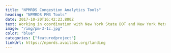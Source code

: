```yaml
---
title: "NPMRDS Congestion Analytics Tools"
heading: "NPMRDS PM3 Tools"
date: 2017-10-20T16:42:23.800Z
text: Working in coordination with New York State DOT and New York Metropolitan Planning Organizations, AVAIL is building a performance measurement dashboard based on NPMRDS. The NPMRDS Analytics Tool Suite provides you with the visualization tools you need to analyze and report network performance, run corridor analyses, and conduct project analyses at various geographic and temporal resolutions. AVAIL's NPMRDS Tools provide pinpoint Analysis of PM3 Measures to aid users in discovery of which TMCs are contributing negatively to your performance scores. The Tools allow users to track PM3 progress month over month and year over year and provides default templates for quick and easy analysis as well as highly customizable features for more in-depth analyses for publishing reports directly to the web.
image: "/img/pm-3-1c.jpg"
color: "blue"
categories: ["featuredproject"]
linkUrl: https://npmrds.availabs.org/landing 
---
```


